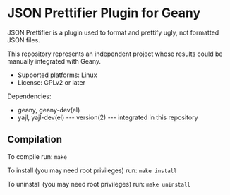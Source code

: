 JSON Prettifier Plugin for Geany
================================

JSON Prettifier is a plugin used to format and prettify ugly,
not formatted JSON files.

This repository represents an independent project whose results could
be manually integrated with Geany.

* Supported platforms: Linux
* License: GPLv2 or later

Dependencies: 

* geany, geany-dev(el)
* yajl, yajl-dev(el)  --- version(2) --- integrated in this repository

Compilation
-----------

To compile run: `make`

To install (you may need root privileges) run: `make install`

To uninstall (you may need root privileges) run: `make uninstall`
